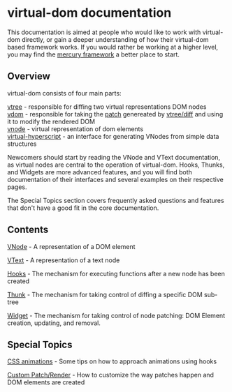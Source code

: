 # virtual-dom documentation
This documentation is aimed at people who would like to work with virtual-dom directly, or gain a deeper understanding of how their virtual-dom based framework works. If you would rather be working at a higher level, you may find the [mercury framework](https://github.com/Raynos/mercury) a better place to start.

## Overview

virtual-dom consists of four main parts:

[vtree](https://github.com/Matt-Esch/virtual-dom/tree/master/vtree) - responsible for diffing two virtual representations DOM nodes  
[vdom](https://github.com/Matt-Esch/virtual-dom/tree/master/vdom) - responsible for taking the [patch](https://github.com/Matt-Esch/virtual-dom/blob/master/vdom/patch.js) genereated by [vtree/diff](https://github.com/Matt-Esch/virtual-dom/blob/master/vtree/diff.js) and using it to modify the rendered DOM  
[vnode](https://github.com/Matt-Esch/virtual-dom/tree/master/vnode) - virtual representation of dom elements  
[virtual-hyperscript](https://github.com/Matt-Esch/virtual-dom/tree/master/virtual-hyperscript) - an interface for generating VNodes from simple data structures

Newcomers should start by reading the VNode and VText documentation, as virtual nodes are central to the operation of virtual-dom. Hooks, Thunks, and Widgets are more advanced features, and you will find both documentation of their interfaces and several examples on their respective pages.

The Special Topics section covers frequently asked questions and features that don't have a good fit in the core documentation.

## Contents

[VNode](vnode.md) - A representation of a DOM element

[VText](vtext.md) - A representation of a text node

[Hooks](hooks.md) - The mechanism for executing functions after a new node has been created

[Thunk](thunk.md) - The mechanism for taking control of diffing a specific DOM sub-tree

[Widget](widget.md) - The mechanism for taking control of node patching: DOM Element creation, updating, and removal.

## Special Topics

[CSS animations](css-animations.md) - Some tips on how to approach animations using hooks

[Custom Patch/Render](custom-renderer.md) - How to customize the way patches happen and DOM elements are created
